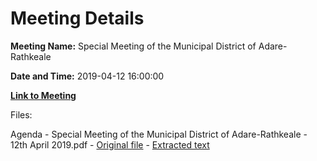 # Meeting Details

**Meeting Name:** Special Meeting of the Municipal District of Adare-Rathkeale

**Date and Time:** 2019-04-12 16:00:00

**[Link to Meeting](https://www.limerick.ie/council/whats-on/special-meeting-municipal-district-adare-rathkeale-16)**

Files: 

Agenda - Special Meeting of the Municipal District of Adare-Rathkeale - 12th April 2019.pdf - [Original file](https://www.limerick.ie/sites/default/files/media/documents/2019-04/00%20Agenda%2012th%20April%2C%202019.pdf) - [Extracted text](./Agenda%20-%C2%A0Special%20Meeting%20of%20the%20Municipal%20District%20of%20Adare-Rathkeale%20-%2012th%20April%202019.md)


